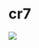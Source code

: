<h1>cr7 </h1>
<img src = https://www.thesun.co.uk/wp-content/uploads/2018/09/NINTCHDBPICT000332304738-e1536166173551.jpg/>
